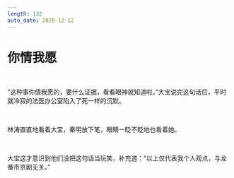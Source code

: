 ```yaml
---
length: 132
auto_date: 2020-12-12
---
```


# 你情我愿

<br>

“这种事你情我愿的，要什么证据，看看眼神就知道啦。”大宝说完这句话后，平时就冷寂的法医办公室陷入了死一样的沉默。

<br>

林涛直直地看着大宝，秦明放下笔，眼睛一眨不眨地也看着她。

<br>

大宝这才意识到他们没把这句话当玩笑，补充道：“以上仅代表我个人观点，与龙番市京剧无关。”

<br>

